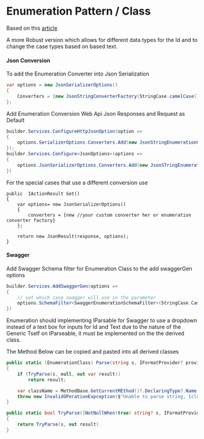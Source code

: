 # Enumeration Pattern / Class

Based on this [article](https://learn.microsoft.com/en-us/dotnet/architecture/microservices/microservice-ddd-cqrs-patterns/enumeration-classes-over-enum-types)

A more Robust version which allows for different data types 
for the Id and to change the case types based on based text.

#### Json Conversion 

To add the Enumeration Converter into Json Serialization 

```C#
var options = new JsonSerializerOptions()
{
	Converters = {new JsonStringConverterFactory(StringCase.camelCase)}
};
```

Add Enumeration Conversion Web Api Json Responses and Request as Default
```C#
builder.Services.ConfigureHttpJsonOption(option => 
{
	options.SerializerOptions.Converters.Add(new JsonStringEnumerationConverterFactory(StringCase.CamelCase));
});
builder.Services.Configure<JsonOptions>(options => 
{
	options.JsonSerializerOptions.Converters.Add(new JsonSTringEnumerationConverterFactory(StringCase.CamelCase));
})
```

For the special cases that use a different conversion use

```
public  IActionResult Get()
{
	var options= new JsonSerializerOptions()
	{
		converters = {new //your custom converter her or enumeration converter factory}
	};

	return new JsonResult(response, options);
}
```


#### Swagger

Add Swagger Schema filter for Enumeration Class to the add swaggerGen options

```C#
builder.Services.AddSwaggerGen(options => 
{
	// set which case swagger will use in the parameter
	options.SchemaFilter<SwaggerEnumerationSchemaFilter>(StringCase.CamelCase)
})

```

Enumeration should implementing IParsable for Swagger to use 
a dropdown instead of a text box for inputs for Id and Text
due to the nature of the Generic Tself on IParseable, it must be implemented on the
the derived class. 

The Method Below can be copied and pasted into all derived classes

``` C#
public static (EnumerationClass) Parse(string s, IFormatProvider? provider)
{
	if (TryParse(s, null, out var result))
		return result;

	var className = MethodBase.GetCurrentMEthod()?.DeclaringType?.Name ?? "Unknown ClassName"
	throw new InvalidOPerationExpception($"Unable to parse string, {className}");
}

public static bool TryParse([NotNullWhen(true) string? s, IFormatProvider? provider, [MaybeNullWhen(false)] out (EnumerationClass) result)
{
	return TryParse(s, out result)
}

```